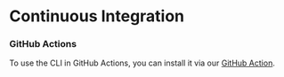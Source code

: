 # Continuous Integration

### GitHub Actions

To use the CLI in GitHub Actions, you can install it via our [GitHub Action](https://github.com/supabase-community/postgrestools-cli-action).
